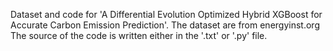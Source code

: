 Dataset and code for 'A Differential Evolution Optimized Hybrid XGBoost for Accurate Carbon Emission Prediction'.
The dataset are from energyinst.org
The source of the code is written either in the '.txt' or '.py' file.
